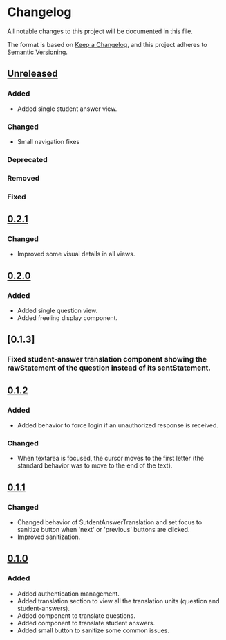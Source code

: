 # Changelog

All notable changes to this project will be documented in this file.

The format is based on [Keep a Changelog](https://keepachangelog.com/en/1.0.0/), and this project adheres
to [Semantic Versioning](https://semver.org/spec/v2.0.0.html).

## [Unreleased]

### Added

- Added single student answer view.

### Changed

- Small navigation fixes

### Deprecated

### Removed

### Fixed

## [0.2.1]

### Changed

- Improved some visual details in all views.

## [0.2.0]

### Added

- Added single question view.
- Added freeling display component.

## [0.1.3]

### Fixed student-answer translation component showing the rawStatement of the question instead of its sentStatement.

## [0.1.2]

### Added

- Added behavior to force login if an unauthorized response is received.

### Changed

- When textarea is focused, the cursor moves to the first letter (the standard behavior was to move to the end of the
  text).

## [0.1.1]

### Changed

- Changed behavior of SutdentAnswerTranslation and set focus to sanitize button when 'next' or 'previous' buttons are
  clicked.
- Improved sanitization.

## [0.1.0]

### Added

- Added authentication management.
- Added translation section to view all the translation units (question and student-answers).
- Added component to translate questions.
- Added component to translate student answers.
- Added small button to sanitize some common issues.

[Unreleased]: https://github.com/jlarteaga/thesis-dataset-editor/compare/0.2.1...develop

[0.2.1]: https://github.com/jlarteaga/thesis-dataset-editor/compare/0.2.0...0.2.1

[0.2.0]: https://github.com/jlarteaga/thesis-dataset-editor/compare/0.1.2...0.2.0

[0.1.2]: https://github.com/jlarteaga/thesis-dataset-editor/compare/0.1.1...0.1.2

[0.1.1]: https://github.com/jlarteaga/thesis-dataset-editor/compare/0.1.0...0.1.1

[0.1.0]: https://github.com/jlarteaga/thesis-dataset-editor/releases/tag/0.1.0
